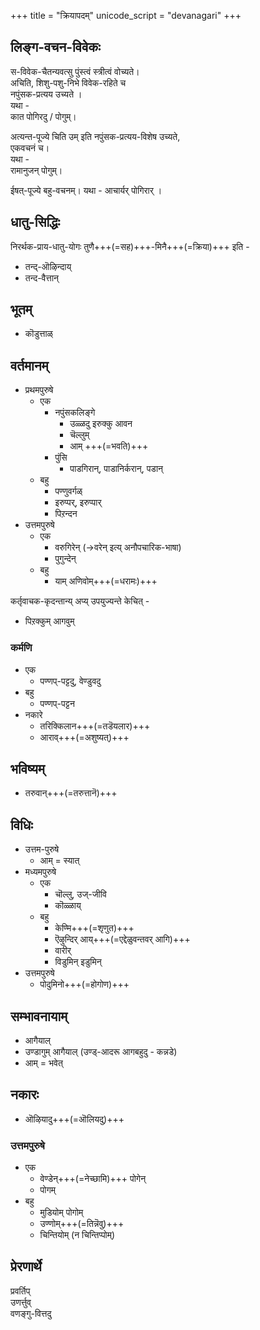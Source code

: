 +++
title = "क्रियापदम्"
unicode_script = "devanagari"
+++

## लिङ्ग-वचन-विवेकः
स-विवेक-चैतन्यवत्सु पुंस्त्वं स्त्रीत्वं वोच्यते।  
अचिति, शिशु-पशु-निभे विवेक-रहिते च  
नपुंसक-प्रत्यय उच्यते ।  
यथा -  
कात पोगिरदु / पोगुम्।   

अत्यन्त-पूज्ये चिति उम् इति नपुंसक-प्रत्यय-विशेष उच्यते,  
एकवचनं च।  
यथा  -  
रामानुजन् पोगुम्। 


ईषत्-पूज्ये बहु-वचनम्। 
यथा - आचार्यर् पोगिरार् ।

## धातु-सिद्धिः

निरर्थक-प्राय-धातु-योगः तुणै+++(=सह)+++-मिनै+++(=क्रिया)+++ इति - 

- तन्द्-ऒऴिन्दाय्
- तन्द-वैत्तान्


## भूतम्
- कॊडुत्ताळ्

## वर्तमानम्
- प्रथमपुरुषे
  - एक
    - नपुंसकलिङ्गे
      - उळ्ळदु इरुक्कु आवन 
      - चॆल्लुम्
      - आम् +++(=भवति)+++
    - पुंसि
      - पाडगिरान्, पाडानिर्करान्, पडान्
  - बहु
    - पण्णुवर्गळ्
    - इरुप्पर्, इरुप्पार्
    - पिऱन्दन
- उत्तमपुरुषे
  - एक
    - वरुगिरेन् (→वरेन् इत्य् अनौपचारिक-भाषा)
    - पुगुन्देन्
  - बहु
    - याम् अणिवोम्+++(=धरामः)+++

कर्तृवाचक-कृदन्तान्य् अप्य् उपयुज्यन्ते केचित् - 

- पिऱक्कुम् आगवुम् 


### कर्मणि
- एक
  - पण्णप्-पट्टदु, वेण्डुवदु
- बहु
  - पण्णप्-पट्टन
- नकारे
  - तरिक्किलान+++(=तडॆयलार)+++
  - आराव्+++(=अशुष्यत्)+++

## भविष्यम्
- तरुवान्+++(=तरुत्तानॆ)+++

## विधिः
- उत्तम-पुरुषे
  - आम् = स्यात्
- मध्यमपुरुषे
  - एक
    - चॊल्लु, उज्-जीवि
    - कॊळ्ळाय्
  - बहु
    - केण्मि+++(=शृणुत)+++
    - ऎऴुन्दिर् आय्+++(=एद्देळुवन्तवर् आगि)+++
    - वारीर्
    - विडुमिन् इडुमिन्
- उत्तमपुरुषे
  - पोदुमिनो+++(=होगोण)+++

## सम्भावनायाम्
- आगैयाल्
- उण्डागुम् आगैयाल् (उण्ड्-आदरू आगबहुदु - कन्नडे)
- आम् = भवेत्

## नकारः
- ऒऴियादु+++(=ऒलियदु)+++

### उत्तमपुरुषे
- एक 
  - वेण्डेन्+++(=नेच्छामि)+++ पोगेन्
  - पोगम्
- बहु
  - मुडियोम् पोगोम् 
  - उण्णोम्+++(=तिन्नॆवु)+++
  - चिन्तियोम् (न चिन्तिप्पोम्)

## प्रेरणार्थे
प्रवर्तिप्  
उणर्त्तुव्  
वणङ्गु-वित्तदु
